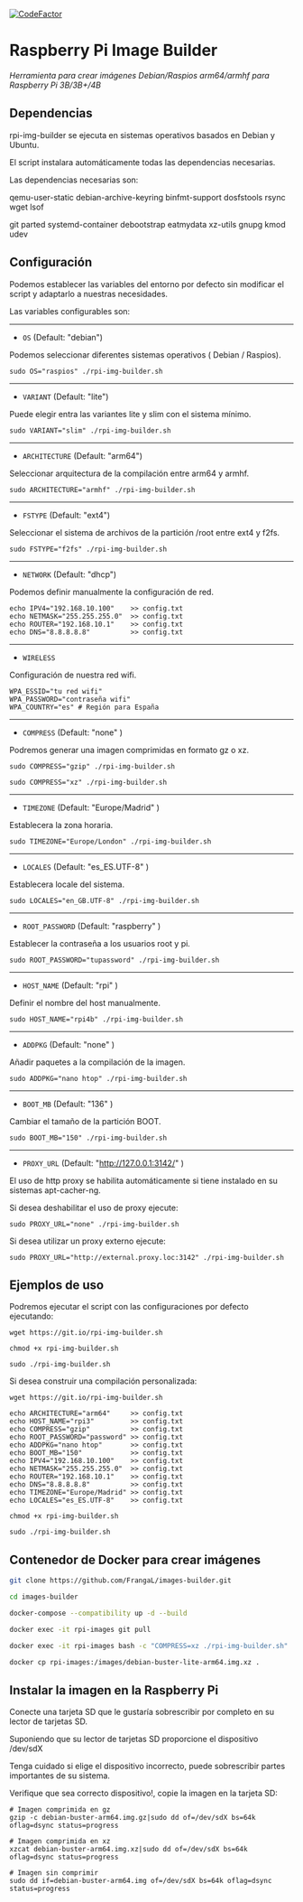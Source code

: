 [![CodeFactor](https://www.codefactor.io/repository/github/frangal/rpi-img-builder/badge/master)](https://www.codefactor.io/repository/github/frangal/rpi-img-builder/overview/master)

# Raspberry Pi Image Builder

_Herramienta para crear imágenes Debian/Raspios arm64/armhf para Raspberry Pi 3B/3B+/4B_

## Dependencias

rpi-img-builder se ejecuta en sistemas operativos basados ​​en Debian y Ubuntu.

El script instalara automáticamente todas las dependencias necesarias.

Las dependencias necesarias son:

qemu-user-static debian-archive-keyring binfmt-support dosfstools rsync wget lsof

git parted systemd-container debootstrap eatmydata xz-utils gnupg kmod udev

## Configuración

Podemos establecer las variables del entorno por defecto sin modificar el script
y adaptarlo a nuestras necesidades.

Las variables configurables son:

---
* `OS` (Default: "debian")

Podemos seleccionar diferentes sistemas operativos ( Debian / Raspios).

```shell
sudo OS="raspios" ./rpi-img-builder.sh
```
---
* `VARIANT` (Default: "lite")

Puede elegir entra las variantes lite y slim con el sistema mínimo.

```shell
sudo VARIANT="slim" ./rpi-img-builder.sh
```
---
* `ARCHITECTURE` (Default: "arm64")

Seleccionar arquitectura de la compilación entre arm64 y armhf.

```shell
sudo ARCHITECTURE="armhf" ./rpi-img-builder.sh
```
---
* `FSTYPE` (Default: "ext4")

Seleccionar el sistema de archivos de la partición /root entre ext4 y f2fs.

```shell
sudo FSTYPE="f2fs" ./rpi-img-builder.sh
```
---
* `NETWORK` (Default: "dhcp")

Podemos definir manualmente la configuración de red.

```shell
echo IPV4="192.168.10.100"    >> config.txt
echo NETMASK="255.255.255.0"  >> config.txt
echo ROUTER="192.168.10.1"    >> config.txt
echo DNS="8.8.8.8.8"          >> config.txt
```
---
* `WIRELESS`

Configuración de nuestra red wifi.

```shell
WPA_ESSID="tu red wifi"
WPA_PASSWORD="contraseña wifi"
WPA_COUNTRY="es" # Región para España
```
---
* `COMPRESS` (Default: "none" )

Podremos generar una imagen comprimidas en formato gz o xz.

```shell
sudo COMPRESS="gzip" ./rpi-img-builder.sh

sudo COMPRESS="xz" ./rpi-img-builder.sh
```  
---
* `TIMEZONE` (Default: "Europe/Madrid" )

Establecera la zona horaria.

```shell
sudo TIMEZONE="Europe/London" ./rpi-img-builder.sh
```
---
* `LOCALES` (Default: "es_ES.UTF-8" )

Establecera locale del sistema.

```shell
sudo LOCALES="en_GB.UTF-8" ./rpi-img-builder.sh
```
---
* `ROOT_PASSWORD` (Default: "raspberry" )

Establecer la contraseña a los usuarios root y pi.

```shell
sudo ROOT_PASSWORD="tupassword" ./rpi-img-builder.sh
```
---
* `HOST_NAME` (Default: "rpi" )

Definir el nombre del host manualmente.

```shell
sudo HOST_NAME="rpi4b" ./rpi-img-builder.sh
```
---
* `ADDPKG` (Default: "none" )

Añadir paquetes a la compilación de la imagen.

```shell
sudo ADDPKG="nano htop" ./rpi-img-builder.sh
```
---
* `BOOT_MB` (Default: "136" )

Cambiar el tamaño de la partición BOOT.

```shell
sudo BOOT_MB="150" ./rpi-img-builder.sh
```
---
* `PROXY_URL` (Default: "http://127.0.0.1:3142/" )

El uso de http proxy se habilita automáticamente si tiene instalado en su sistemas
apt-cacher-ng.

Si desea deshabilitar el uso de proxy ejecute:

```shell
sudo PROXY_URL="none" ./rpi-img-builder.sh
```

Si desea utilizar un proxy externo ejecute:

```shell
sudo PROXY_URL="http://external.proxy.loc:3142" ./rpi-img-builder.sh
```

## Ejemplos de uso

Podremos ejecutar el script con las configuraciones por defecto ejecutando:

```shell
wget https://git.io/rpi-img-builder.sh

chmod +x rpi-img-builder.sh

sudo ./rpi-img-builder.sh
```
Si desea construir una compilación personalizada:

```shell
wget https://git.io/rpi-img-builder.sh

echo ARCHITECTURE="arm64"     >> config.txt
echo HOST_NAME="rpi3"         >> config.txt
echo COMPRESS="gzip"          >> config.txt
echo ROOT_PASSWORD="password" >> config.txt
echo ADDPKG="nano htop"       >> config.txt
echo BOOT_MB="150"            >> config.txt
echo IPV4="192.168.10.100"    >> config.txt
echo NETMASK="255.255.255.0"  >> config.txt
echo ROUTER="192.168.10.1"    >> config.txt
echo DNS="8.8.8.8.8"          >> config.txt
echo TIMEZONE="Europe/Madrid" >> config.txt
echo LOCALES="es_ES.UTF-8"    >> config.txt

chmod +x rpi-img-builder.sh

sudo ./rpi-img-builder.sh
```

## Contenedor de Docker para crear imágenes

```bash
git clone https://github.com/FrangaL/images-builder.git

cd images-builder

docker-compose --compatibility up -d --build

docker exec -it rpi-images git pull

docker exec -it rpi-images bash -c "COMPRESS=xz ./rpi-img-builder.sh"

docker cp rpi-images:/images/debian-buster-lite-arm64.img.xz .
```

## Instalar la imagen en la Raspberry Pi

Conecte una tarjeta SD que le gustaría sobrescribir por completo en su lector de tarjetas SD.

Suponiendo que su lector de tarjetas SD proporcione el dispositivo /dev/sdX

Tenga cuidado si elige el dispositivo incorrecto, puede sobrescribir
partes importantes de su sistema.

Verifique que sea correcto dispositivo!, copie la imagen en la tarjeta SD:

```shell
# Imagen comprimida en gz
gzip -c debian-buster-arm64.img.gz|sudo dd of=/dev/sdX bs=64k oflag=dsync status=progress

# Imagen comprimida en xz
xzcat debian-buster-arm64.img.xz|sudo dd of=/dev/sdX bs=64k oflag=dsync status=progress

# Imagen sin comprimir
sudo dd if=debian-buster-arm64.img of=/dev/sdX bs=64k oflag=dsync status=progress
```

